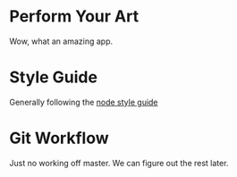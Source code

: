 # Perform Your Art

Wow, what an amazing app.

# Style Guide

Generally following the [node style guide](https://github.com/felixge/node-style-guide)

# Git Workflow

Just no working off master. We can figure out the rest later.
